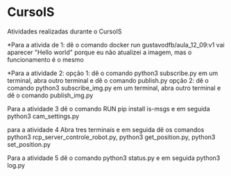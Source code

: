 # CursoIS
Atividades realizadas durante  o CursoIS

*Para a ativida de 1:
dê o comando docker run gustavodfb/aula_12_09:v1 
vai aparecer "Hello world" porque eu não atualizei a imagem, mas o funcionamento é o mesmo

*Para a atividade 2:
opção 1: dê o comando python3 subscribe.py em um terminal, abra outro terminal e dê o comando publish.py
opção 2: dê o comando python3 subscribe_img.py em um terminal, abra outro terminal e dê o comando publish_img.py

Para a atividade 3
dê o comando RUN pip install is-msgs e em seguida python3 cam_settings.py

para a atividade 4
Abra tres terminais e em seguida dê os comandos python3 rcp_server_controle_robot.py, python3 get_position.py, python3 set_position.py

Para a atividade 5 
dê o comando python3 status.py e em seguida python3 log.py

